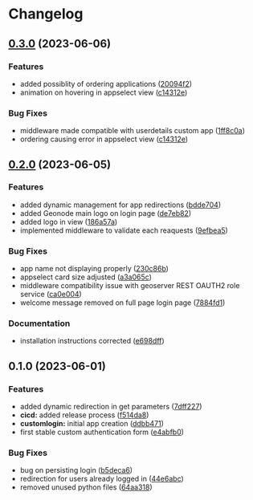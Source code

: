 # Changelog

## [0.3.0](https://github.com/phardy-egis/django-geonode-customlogin/compare/v0.2.0...v0.3.0) (2023-06-06)


### Features

* added possiblity of ordering applications ([20094f2](https://github.com/phardy-egis/django-geonode-customlogin/commit/20094f2cf3b3c1eb82e813b81f868d9d4a90016f))
* animation on hovering in appselect view ([c14312e](https://github.com/phardy-egis/django-geonode-customlogin/commit/c14312e75dcc7b38df648c3d8235e14e24681af9))


### Bug Fixes

* middleware made compatible with userdetails custom app ([1ff8c0a](https://github.com/phardy-egis/django-geonode-customlogin/commit/1ff8c0ada1cf283491e3f52bb4b56395c12fdf09))
* ordering causing error in appselect view ([c14312e](https://github.com/phardy-egis/django-geonode-customlogin/commit/c14312e75dcc7b38df648c3d8235e14e24681af9))

## [0.2.0](https://github.com/phardy-egis/django-geonode-customlogin/compare/v0.1.0...v0.2.0) (2023-06-05)


### Features

* added dynamic management for app redirections ([bdde704](https://github.com/phardy-egis/django-geonode-customlogin/commit/bdde704616bfc78ea89585b42f2e7b1652728df0))
* added Geonode main logo on login page ([de7eb82](https://github.com/phardy-egis/django-geonode-customlogin/commit/de7eb823015d16259c993c6c65c5a379a5bb1b6c))
* added logo in view ([186a57a](https://github.com/phardy-egis/django-geonode-customlogin/commit/186a57a105fc11476e83254c79a7e877a2f9f960))
* implemented middleware to validate each reaquests ([9efbea5](https://github.com/phardy-egis/django-geonode-customlogin/commit/9efbea5d8608a760f7006a482d8b4ac3a784e3cf))


### Bug Fixes

* app name not displaying properly ([230c86b](https://github.com/phardy-egis/django-geonode-customlogin/commit/230c86b4a2773273663363534cec380a79d2e0ea))
* appselect card size adjusted ([a3a065c](https://github.com/phardy-egis/django-geonode-customlogin/commit/a3a065c0f9c399ba1074dcf2430d3f76a1ee6ecb))
* middleware compatibility issue with geoserver REST OAUTH2 role service ([ca0e004](https://github.com/phardy-egis/django-geonode-customlogin/commit/ca0e0041e4c5ba2e4f4cad825ca9f419d84566bf))
* welcome message removed on full page login page ([7884fd1](https://github.com/phardy-egis/django-geonode-customlogin/commit/7884fd17c1aca929bc73e564c92da692617cfa08))


### Documentation

* installation instructions corrected ([e698dff](https://github.com/phardy-egis/django-geonode-customlogin/commit/e698dff5bba0872cc657da2f86500c2ddf116659))

## 0.1.0 (2023-06-01)


### Features

* added dynamic redirection in get parameters ([7dff227](https://github.com/phardy-egis/django-geonode-customlogin/commit/7dff2277628740c73955d8b103c5f95a8ede41f3))
* **cicd:** added release process ([f514da8](https://github.com/phardy-egis/django-geonode-customlogin/commit/f514da8dfa431b5e3180e3c8786f63ac8d6ee911))
* **customlogin:** initial app creation ([ddbb471](https://github.com/phardy-egis/django-geonode-customlogin/commit/ddbb4710bf25ef51ce8e8fdb855183b994d111f3))
* first stable custom authentication form ([e4abfb0](https://github.com/phardy-egis/django-geonode-customlogin/commit/e4abfb037c3e21af4514b4e3e0c698cfa0ff4217))


### Bug Fixes

* bug on persisting login ([b5deca6](https://github.com/phardy-egis/django-geonode-customlogin/commit/b5deca645697a2626a426ad2f5931a75ef6f4fff))
* redirection for users already logged in ([44e6abc](https://github.com/phardy-egis/django-geonode-customlogin/commit/44e6abc153277b8d50131a0bb84ba38bac80ad88))
* removed unused python files ([64aa318](https://github.com/phardy-egis/django-geonode-customlogin/commit/64aa3182fbe69809ac08edcbd8ba15147606f07b))
